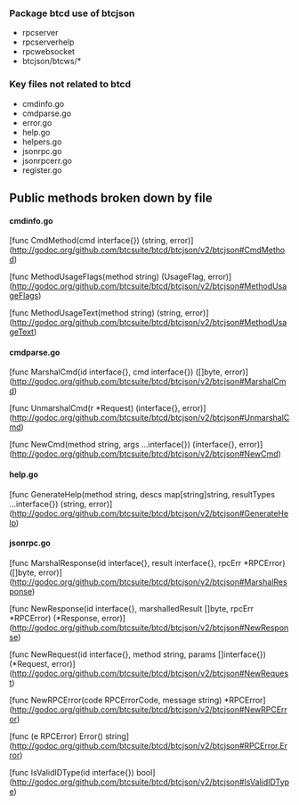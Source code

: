 
### Package btcd use of btcjson

* rpcserver
* rpcserverhelp
* rpcwebsocket
* btcjson/btcws/*

### Key files not related to btcd

* cmdinfo.go
* cmdparse.go
* error.go
* help.go
* helpers.go
* jsonrpc.go
* jsonrpcerr.go
* register.go

## Public methods broken down by file

#### cmdinfo.go

[func CmdMethod(cmd interface{}) (string, error)]
(http://godoc.org/github.com/btcsuite/btcd/btcjson/v2/btcjson#CmdMethod)

[func MethodUsageFlags(method string) (UsageFlag, error)]
(http://godoc.org/github.com/btcsuite/btcd/btcjson/v2/btcjson#MethodUsageFlags)

[func MethodUsageText(method string) (string, error)]
(http://godoc.org/github.com/btcsuite/btcd/btcjson/v2/btcjson#MethodUsageText)

#### cmdparse.go

[func MarshalCmd(id interface{}, cmd interface{}) ([]byte, error)]
(http://godoc.org/github.com/btcsuite/btcd/btcjson/v2/btcjson#MarshalCmd)

[func UnmarshalCmd(r *Request) (interface{}, error)]
(http://godoc.org/github.com/btcsuite/btcd/btcjson/v2/btcjson#UnmarshalCmd)

[func NewCmd(method string, args ...interface{}) (interface{}, error)]
(http://godoc.org/github.com/btcsuite/btcd/btcjson/v2/btcjson#NewCmd)

#### help.go

[func GenerateHelp(method string, descs map[string]string, resultTypes ...interface{}) (string, error)]
(http://godoc.org/github.com/btcsuite/btcd/btcjson/v2/btcjson#GenerateHelp)

#### jsonrpc.go

[func MarshalResponse(id interface{}, result interface{}, rpcErr *RPCError) ([]byte, error)]
(http://godoc.org/github.com/btcsuite/btcd/btcjson/v2/btcjson#MarshalResponse)

[func NewResponse(id interface{}, marshalledResult []byte, rpcErr *RPCError) (*Response, error)]
(http://godoc.org/github.com/btcsuite/btcd/btcjson/v2/btcjson#NewResponse)

[func NewRequest(id interface{}, method string, params []interface{}) (*Request, error)]
(http://godoc.org/github.com/btcsuite/btcd/btcjson/v2/btcjson#NewRequest)

[func NewRPCError(code RPCErrorCode, message string) *RPCError]
(http://godoc.org/github.com/btcsuite/btcd/btcjson/v2/btcjson#NewRPCError)

[func (e RPCError) Error() string]
(http://godoc.org/github.com/btcsuite/btcd/btcjson/v2/btcjson#RPCError.Error)

[func IsValidIDType(id interface{}) bool]
(http://godoc.org/github.com/btcsuite/btcd/btcjson/v2/btcjson#IsValidIDType)
